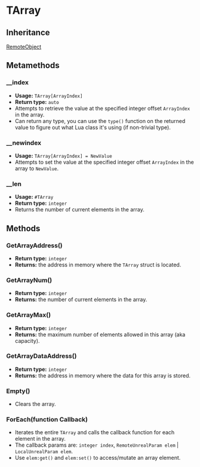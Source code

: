 # TArray

## Inheritance
[RemoteObject](./remoteobject.md)

## Metamethods

### __index
- **Usage:** `TArray[ArrayIndex]`
- **Return type:** `auto`
- Attempts to retrieve the value at the specified integer offset `ArrayIndex` in the array.
- Can return any type, you can use the `type()` function on the returned value to figure out what Lua class it's using (if non-trivial type).

### __newindex
- **Usage:** `TArray[ArrayIndex] = NewValue`
- Attempts to set the value at the specified integer offset `ArrayIndex` in the array to `NewValue`.

### __len
- **Usage:** `#TArray`
- **Return type:** `integer`
- Returns the number of current elements in the array.

## Methods

### GetArrayAddress()
- **Return type:** `integer`
- **Returns:** the address in memory where the `TArray` struct is located.

### GetArrayNum()
- **Return type:** `integer`
- **Returns:** the number of current elements in the array.

### GetArrayMax()
- **Return type:** `integer`
- **Returns:** the maximum number of elements allowed in this array (aka capacity).

### GetArrayDataAddress()
- **Return type:** `integer`
- **Returns:** the address in memory where the data for this array is stored.

### Empty()
- Clears the array.

### ForEach(function Callback)
- Iterates the entire `TArray` and calls the callback function for each element in the array.
- The callback params are: `integer index`, `RemoteUnrealParam elem` | `LocalUnrealParam elem`.
- Use `elem:get()` and `elem:set()` to access/mutate an array element.
